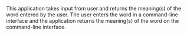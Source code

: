 This application takes input from user and returns the meaning(s) of the word entered by the user.
The user enters the word in a command-line interface and the application returns the meaning(s) of the word on the command-line interface.
